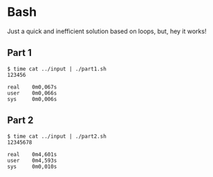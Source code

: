 # Bash

Just a quick and inefficient solution based on loops, but, hey it works!

## Part 1

```
$ time cat ../input | ./part1.sh 
123456

real    0m0,067s
user    0m0,066s
sys     0m0,006s
```

## Part 2

```
$ time cat ../input | ./part2.sh 
12345678

real    0m4,601s
user    0m4,593s
sys     0m0,010s
```
